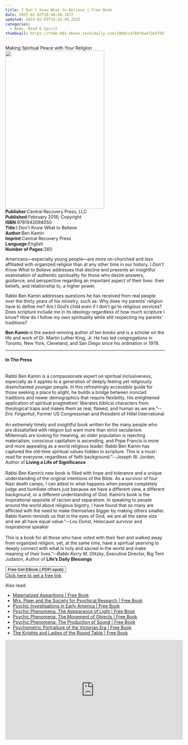 ```yaml
---
title: I Don't Know What to Believe | Free Book
date: 2025-02-02T18:48:58.167Z
updated: 2025-02-03T16:42:49.252Z
categories:
  - Body, Mind & Spirit
thumbnail: https://thmb-001-ebook.techidaily.com/1908cc47bbf0ad72e5f0571a7bc152bb6c16e86aeec1f648f85b672402b361fa.jpg
---
```

<main id="book-container">
  <div class="flex flex-col">
    <div class="book-brief flex-1 py-6 px-4 sm:p-6 md:py-10 md:px-8">
      <!-- brief-->
      <div class="book-brief-main">
        Making Spiritual Peace with Your Religion
      </div>
    </div>
    <div
      class="book-meta-info flex-1 grid gap-4 col-start-1 col-end-3 row-start-1 sm:mb-6 sm:grid-cols-4 lg:gap-6 lg:col-start-2 lg:row-end-6 lg:row-span-6 lg:mb-0"
    >
      <div
        class="book-meta-info-left place-content-center mt-4 p-4 text-sm leading-6 col-start-2 col-span-2 dark:text-slate-400"
      >
        <img
          class="w-full h-500 object-cover rounded-lg sm:h-255 sm:col-span-2 lg:col-span-full"
          src="https://img-001-ebook.techidaily.com/e0c157782fb168d78b9b2648c90b28a67ba990d74c15c9b447462e9a5364a82a.jpg"
          alt=""
          width="312"
          height="500"
        />
      </div>
      <div
        class="book-meta-info-right mt-2 col-start-1 row-start-2 col-span-3 self-center"
      >
        <!-- meta data  -->
        <div class="flex flex-col px-4 md:px-8">
          <div class="flex-1">
            <strong>Publisher</strong>:<span class="px-2"
              >Central Recovery Press, LLC</span
            >
          </div>
          <div class="flex-1">
            <strong>Published</strong>:<span class="px-2"
              >February 2016; Copyright</span
            >
          </div>
          <div class="flex-1">
            <strong>ISBN</strong>:<span class="px-2">9781942094050</span>
          </div>
          <div class="flex-1">
            <strong>Title</strong>:<span class="px-2"
              >I Don&#39;t Know What to Believe</span
            >
          </div>
          <div class="flex-1">
            <strong>Author</strong>:<span class="px-2">Ben Kamin</span>
          </div>
          <div class="flex-1">
            <strong>Imprint</strong>:<span class="px-2"
              >Central Recovery Press</span
            >
          </div>
          <div class="flex-1">
            <strong>Language</strong>:<span class="px-2">English</span>
          </div>
          <div class="flex-1">
            <strong>Number of Pages</strong>:<span class="px-2">260</span>
          </div>
        </div>
      </div>
    </div>
    <div class="book-description flex-1 py-6 px-4 sm:p-6 md:py-10 md:px-8">
      <div class="book-description-main">
        <div accordion-content="" id="description">
          <p>
            Americans—especially young people—are more un-churched and less
            affiliated with organized religion than at any other time in our
            history. <i>I Don’t Know What to Believe </i>addresses that decline
            and presents an insightful examination of authentic spirituality for
            those who desire answers, guidance, and perspective regarding an
            important aspect of their lives: their beliefs, and relationship to,
            a higher power.
          </p>
          <p>
            Rabbi Ben Kamin addresses questions he has received from real people
            over the thirty years of his ministry, such as: Why does my parents’
            religion have to define me? Am I God’s child even if I don’t go to
            religious services? Does scripture include me in its ideology
            regardless of how much scripture I know? How do I follow my own
            spirituality while still respecting my parents’ traditions?
          </p>
          <p>
            <b>Ben Kamin </b>is the award-winning author of ten books and is a
            scholar on the life and work of Dr. Martin Luther King, Jr. He has
            led congregations in Toronto, New York, Cleveland, and San Diego
            since his ordination in 1978.
          </p>
        </div>
      </div>
    </div>
    <div class="book-excerpts flex-1 py-6 px-4 sm:p-6 md:py-10 md:px-8">
      <!-- excerpts-->
      <div class="book-excerpts-main">
        <hr />
        <h4 class="placeholder placeholder-heading">
          <span>In The Press</span>
        </h4>
        <p>
          <br />Rabbi Ben Kamin is a compassionate expert on spiritual
          inclusiveness, especially as it applies to a generation of deeply
          feeling yet religiously disenchanted younger people. In this
          refreshingly accessible guide for those seeking a place to alight, he
          builds a bridge between ironclad traditions and newer demographics
          that require flexibility. His enlightened application of spiritual
          pragmatism’ liberates biblical characters from theological traps and
          makes them as real, flawed, and human as we are.”--<i
            >Eric Fingerhut</i
          >, Former US Congressman and President of Hillel International<br /><br />An
          extremely timely and insightful book written for the many people who
          are dissatisfied with religion but want more than strict secularism.
          Millennials are looking for meaning, an older population is rejecting
          materialism, conscious capitalism is ascending, and Pope Francis is
          more and more appealing as a world religious leader. Rabbi Ben Kamin
          has captured the old-time spiritual values hidden in scripture. This
          is a must-read for everyone, regardless of faith background.”--<i
            >Joseph W. Jordan</i
          >, Author of <b>Living a Life of Significance</b><br /><br />Rabbi Ben
          Kamin’s new book is filled with hope and tolerance and a unique
          understanding of the original intentions of the Bible. As a survivor
          of four Nazi death camps, I can attest to what happens when people
          completely judge and humiliate others just because we have a different
          view, a different background, or a different understanding of God.
          Kamin’s book is the inspirational opposite of racism and separatism.
          In speaking to people around the world about religious bigotry, I have
          found that so many are afflicted with the need to make themselves
          bigger by making others smaller. Rabbi Kamin reminds us that in the
          eyes of God, we are all the same size and we all have equal
          value.”--<i>Lou Dunst</i>, Holocaust survivor and inspirational
          speaker<br /><br />This is a book for all those who have voted with
          their feet and walked away from organized religion, yet, at the same
          time, have a spiritual yearning to deeply connect with what is holy
          and sacred in the world and make meaning of their lives.”--<i
            >Rabbi Kerry M. Olitzky</i
          >, Executive Director, Big Tent Judaism, Author of
          <b>Life’s Daily Blessings</b><br />
        </p>
      </div>
    </div>
    <div
      class="book-about-author flex-1 py-6 px-4 sm:p-6 md:py-10 md:px-8"
    ></div>
    <div class="book-free-get flex-1 py-6 px-4 sm:p-6 md:py-10 md:px-8">
      <button
        id="btn-free-get"
        class="bg-blue-500 hover:bg-blue-700 text-white font-bold py-2 px-4 rounded"
      >
        Free Get EBook (.PDF/.epub)
      </button>
      <div id="countdown-display" class="px-2 text-lg mt-2"></div>
      <a
        id="free-link"
        class="hidden bg-blue-500 hover:bg-blue-700 text-white font-bold py-2 px-4 rounded"
        href="https://www.ebooks.com/en-us/book/96417398/i-don-t-know-what-to-believe/ben-kamin/"
        target="_blank"
        >Click here to get a free link</a
      >
    </div>
    <script>
      let countdownTime = 0;
      let countdownInterval = null;
      document
        .getElementById('btn-free-get')
        .addEventListener('click', startCountdown);
      function startCountdown() {
        countdownTime = new Date().getTime() + 60000 * 3;
        countdownInterval = setInterval(updateCountdown, 1000);
        document.getElementById('btn-free-get').disabled = true;
        document
          .getElementById('btn-free-get')
          .classList.add('bg-gray-500', 'cursor-not-allowed');
      }
      function updateCountdown() {
        let currentTime = new Date().getTime();
        let timeLeft = countdownTime - currentTime;
        let secondsLeft = Math.floor(timeLeft / 1000);
        document.getElementById('countdown-display').innerHTML =
          `Remaining time: ${secondsLeft} seconds.`;
        if (secondsLeft <= 0) {
          clearInterval(countdownInterval);
          document.getElementById('btn-free-get').classList.add('hidden');
          document.getElementById('free-link').classList.remove('hidden');
          document.getElementById('countdown-display').innerHTML = '';
        }
      }
    </script>
  </div>
</main>

<ins class="adsbygoogle"
      style="display:block"
      data-ad-client="ca-pub-7571918770474297"
      data-ad-slot="8358498916"
      data-ad-format="auto"
      data-full-width-responsive="true"></ins>
    

<span class="atpl-alsoreadstyle">Also read:</span>
<div><ul>
<li><a href="https://novels-ebooks.techidaily.com/1124242-9781619400320-materialized-apparitions/"><u>Materialized Apparitions | Free Book</u></a></li>
<li><a href="https://novels-ebooks.techidaily.com/1124246-9781619400061-mrs-piper-and-the-society-for-psychical-research/"><u>Mrs. Piper and the Society for Psychical Research | Free Book</u></a></li>
<li><a href="https://novels-ebooks.techidaily.com/1124254-9781619400412-psychic-investigations-in-early-america/"><u>Psychic Investigations in Early America | Free Book</u></a></li>
<li><a href="https://novels-ebooks.techidaily.com/1124255-9781619400962-psychic-phenomena-the-appearance-of-light/"><u>Psychic Phenomena: The Appearance of Light | Free Book</u></a></li>
<li><a href="https://novels-ebooks.techidaily.com/1124256-9781619400665-psychic-phenomena-the-movement-of-objects/"><u>Psychic Phenomena: The Movement of Objects | Free Book</u></a></li>
<li><a href="https://novels-ebooks.techidaily.com/1124257-9781619400856-psychic-phenomena-the-production-of-sound/"><u>Psychic Phenomena: The Production of Sound | Free Book</u></a></li>
<li><a href="https://novels-ebooks.techidaily.com/1124258-9781619400160-psychometric-portraiture-of-the-victorian-era/"><u>Psychometric Portraiture of the Victorian Era | Free Book</u></a></li>
<li><a href="https://novels-ebooks.techidaily.com/1124238-9781619400993-the-knights-and-ladies-of-the-round-table/"><u>The Knights and Ladies of the Round Table | Free Book</u></a></li>
</ul></div>

<!-- affiliate ads begin -->
<iframe width="560" height="315" src="https://www.youtube.com/embed/S0b9szh8vEk?si=NlGzpJ6MN_SJNk5A" title="YouTube video player" frameborder="0" allow="accelerometer; autoplay; clipboard-write; encrypted-media; gyroscope; picture-in-picture; web-share" referrerpolicy="strict-origin-when-cross-origin" allowfullscreen></iframe>
<!-- affiliate ads end -->

